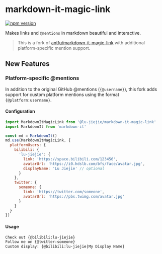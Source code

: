 # markdown-it-magic-link

[![npm version][npm-version-src]][npm-version-href]

Makes links and `@mentions` in markdown beautiful and interactive.

> This is a fork of [antfu/markdown-it-magic-link](https://github.com/antfu/markdown-it-magic-link) with additional platform-specific mention support.

## New Features

### Platform-specific @mentions

In addition to the original GitHub @mentions (`{@username}`), this fork adds support for custom platform mentions using the format `{@platform:username}`.

#### Configuration

```js
import MarkdownItMagicLink from '@lu-jiejie/markdown-it-magic-link'
import MarkdownIt from 'markdown-it'

const md = MarkdownIt()
md.use(MarkdownItMagicLink, {
  platformUsers: {
    bilibili: {
      'lu-jiejie': {
        link: 'https://space.bilibili.com/123456',
        avatarUrl: 'https://i0.hdslb.com/bfs/face/avatar.jpg',
        displayName: 'Lu Jiejie' // optional
      }
    },
    twitter: {
      someone: {
        link: 'https://twitter.com/someone',
        avatarUrl: 'https://pbs.twimg.com/avatar.jpg'
      }
    }
  }
})
```

#### Usage

```markdown
Check out {@bilibili:lu-jiejie}
Follow me on {@twitter:someone}
Custom display: {@bilibili:lu-jiejie|My Display Name}
```

<!-- Badges -->

[npm-version-src]: https://img.shields.io/npm/v/@lu-jiejie/markdown-it-magic-link?style=flat&colorA=080f12&colorB=1fa669
[npm-version-href]: https://www.npmjs.com/package/@lu-jiejie/markdown-it-magic-link

